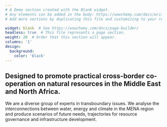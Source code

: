 ```yaml
---
# A Demo section created with the Blank widget.
# Any elements can be added in the body: https://wowchemy.com/docs/writing-markdown-latex/
# Add more sections by duplicating this file and customizing to your requirements.

widget: blank  # See https://wowchemy.com/docs/page-builder/
headless: true  # This file represents a page section.
weight: 20  # Order that this section will appear.
columns: '1'
design:
  background:
    color: 'black'
---
```


## Designed to promote practical cross-border co-operation on natural resources in the Middle East and North Africa.
We are a diverse group of experts in transboundary issues. We analyse the interconnections between water, energy and climate in the MENA region and produce scenarios of future needs, trajectories for resource governance and infrastructure development.